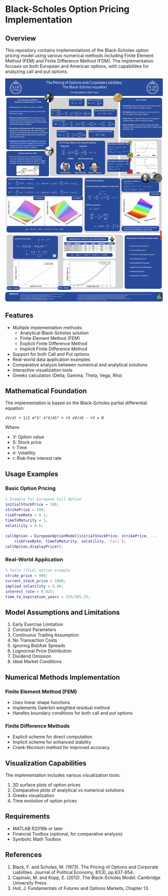# Black-Scholes Option Pricing Implementation

## Overview
This repository contains implementations of the Black-Scholes option pricing model using various numerical methods including Finite Element Method (FEM) and Finite Difference Method (FDM). The implementation focuses on both European and American options, with capabilities for analyzing call and put options.

![Figure1](./Poster_1.png)

## Features
- Multiple implementation methods:
  - Analytical Black-Scholes solution
  - Finite Element Method (FEM)
  - Explicit Finite Difference Method
  - Implicit Finite Difference Method
- Support for both Call and Put options
- Real-world data application examples
- Comparative analysis between numerical and analytical solutions
- Interactive visualization tools
- Greeks calculation (Delta, Gamma, Theta, Vega, Rho)

## Mathematical Foundation
The implementation is based on the Black-Scholes partial differential equation:

```
∂V/∂t + 1/2 σ²S² ∂²V/∂S² + rS ∂V/∂S - rV = 0
```

Where:
- V: Option value
- S: Stock price
- t: Time
- σ: Volatility
- r: Risk-free interest rate

## Usage Examples

### Basic Option Pricing
```matlab
% Example for European Call Option
initialStockPrice = 100;
strikePrice = 100;
riskFreeRate = 0.1;
timeToMaturity = 1;
volatility = 0.6;

callOption = EuropeanOptionModel(initialStockPrice, strikePrice, ...
    riskFreeRate, timeToMaturity, volatility, 'Call');
callOption.displayPrice();
```

### Real-World Application
```matlab
% Tesla (TSLA) option example
strike_price = 900;
current_stock_price = 1000;
implied_volatility = 0.80;
interest_rate = 0.025;
time_to_expiration_years = 255/365.25;
```

## Model Assumptions and Limitations
1. Early Exercise Limitation
2. Constant Parameters
3. Continuous Trading Assumption
4. No Transaction Costs
5. Ignoring Bid/Ask Spreads
6. Lognormal Price Distribution
7. Dividend Omission
8. Ideal Market Conditions

## Numerical Methods Implementation

### Finite Element Method (FEM)
- Uses linear shape functions
- Implements Galerkin weighted residual method
- Handles boundary conditions for both call and put options

### Finite Difference Methods
- Explicit scheme for direct computation
- Implicit scheme for enhanced stability
- Crank-Nicolson method for improved accuracy

## Visualization Capabilities
The implementation includes various visualization tools:
1. 3D surface plots of option prices
2. Comparative plots of analytical vs numerical solutions
3. Greeks visualization
4. Time evolution of option prices

## Requirements
- MATLAB R2019b or later
- Financial Toolbox (optional, for comparative analysis)
- Symbolic Math Toolbox

## References
1. Black, F. and Scholes, M. (1973). The Pricing of Options and Corporate Liabilities. Journal of Political Economy, 81(3), pp.637-654.
2. Capinski, M. and Kopp, E. (2012). The Black-Scholes Model. Cambridge University Press.
3. Hull, J. Fundamentals of Futures and Options Markets, Chapter 13.